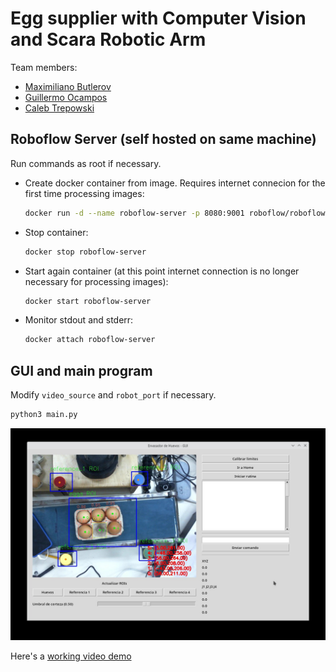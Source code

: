 # Egg supplier with Computer Vision and Scara Robotic Arm

Team members:
- [Maximiliano Butlerov](https://github.com/mbutlerov)
- [Guillermo Ocampos](https://github.com/GOcampos91)
- [Caleb Trepowski](https://github.com/calebtrepowski)

## Roboflow Server (self hosted on same machine)

Run commands as root if necessary.

- Create docker container from image. Requires internet connecion for the first time processing images:

    ```bash
    docker run -d --name roboflow-server -p 8080:9001 roboflow/roboflow-inference-server-cpu
    ```

- Stop container:

    ```bash
    docker stop roboflow-server
    ```

- Start again container (at this point internet connection is no longer necessary for processing images):

    ```bash
    docker start roboflow-server
    ```

- Monitor stdout and stderr:

    ```bash
    docker attach roboflow-server
    ```

## GUI and main program

Modify `video_source` and `robot_port` if necessary.

```bash
python3 main.py
```

![Gui screenshot](./demos/gui_screenshot.jpg)

Here's a [working video demo](https://drive.google.com/file/d/1SxGCYM9XJyWuuOgOleMaBsQY9g8OEJad/view?usp=sharing)